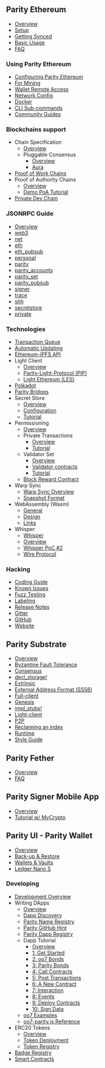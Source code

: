 ## Parity Ethereum
- [Overview](Parity-Ethereum)
- [Setup](Setup)
- [Getting Synced](Getting-Synced)
- [Basic Usage](Basic-Usage)
- [FAQ](FAQ)

### Using Parity Ethereum
- [Configuring Parity Ethereum](Configuring-Parity-Ethereum)
- [For Mining](Mining)
- [Wallet Remote Access](Wallet-Remote-Access)
- [Network Config](Network-Configuration)
- [Docker](Docker)
- [CLI Sub-commands](CLI-Sub-commands)
- [Community Guides](Community-Guides)

### Blockchains support
- Chain Specification
  - [Overview](Chain-specification)
  - Pluggable Consensus
    - [Overview](Pluggable-Consensus)
    - [Aura](Aura)
- [Proof of Work Chains](Proof-of-Work-Chains)
- Proof of Authority Chains
  - [Overview](Proof-of-Authority-Chains)
  - [Demo PoA Tutorial](Demo-PoA-tutorial)
- [Private Dev Chain](Private-development-chain)

### JSONRPC Guide
- [Overview](JSONRPC)
- [web3](JSONRPC-web3-module)
- [net](JSONRPC-net-module)
- [eth](JSONRPC-eth-module)
- [eth_pubsub](JSONRPC-eth_pubsub-module)
- [personal](JSONRPC-personal-module)
- [parity](JSONRPC-parity-module)
- [parity_accounts](JSONRPC-parity_accounts-module)
- [parity_set](JSONRPC-parity_set-module)
- [parity_pubsub](JSONRPC-parity_pubsub-module)
- [signer](JSONRPC-signer-module)
- [trace](JSONRPC-trace-module)
- [shh](JSONRPC-shh-module)
- [secretstore](JSONRPC-secretstore-module)
- [private](JSONRPC-private-module)

### Technologies
- [Transaction Queue](Transactions-Queue)
- [Automatic Updating](Automatic-Updating)
- [Ethereum-IPFS API](IPFS)
- Light Client
  - [Overview](Light-Client)
  - [Parity-Light-Protocol (PIP)](The-Parity-Light-Protocol-(PIP))
  - [Light Ethereum (LES)](Light-Ethereum-Subprotocol-(LES))
- [Polkadot](https://github.com/w3f/polkadot-overview) <i class="fa fa-external-link"></i>
- [Parity Bridges](Bridge)
- Secret Store
  - [Overview](Secret-Store)
  - [Configuration](Secret-Store-Configuration)
  - [Tutorial](Secret-Store-Tutorial-overview)
- Permissioning
  - [Overview](Permissioning)
  - Private Transactions
    - [Overview](Private-Transactions)
    - [Tutorial](Private-Transactions-Tutorial-Overview)
  - Validator Set
    - [Overview](Validator-Set)
    - [Validator contracts](Validator-contracts)
    - [Tutorial](Validator-Set-Tutorial-Overview)
  - [Block Reward Contract](Block-Reward-Contract)
- Warp Sync
  - [Warp Sync Overview](Warp-Sync)
  - [Snapshot Format](Warp-Sync-Snapshot-Format)
- WebAssembly (Wasm)
  - [General](WebAssembly-Home)
  - [Design](WebAssembly-Design)
  - [Links](WebAssembly-Links)
- Whisper
  - [Whisper](Whisper)
  - [Overview](Whisper-Overview)
  - [Whisper PoC #2](Whisper-PoC-2)
  - [Wire Protocol](Whisper-PoC-2-Wire-Protocol)

### Hacking
- [Coding Guide](Coding-guide)
- [Known Issues](Known-Issues-Priorities)
- [Fuzz Testing](Fuzz-Testing)
- [Labeling](Labelling)
- [Release Notes](https://github.com/paritytech/parity-ethereum/blob/master/CHANGELOG.md) <i class="fa fa-external-link"></i>
- [Gitter](https://gitter.im/ethcore/parity) <i class="fa fa-external-link"></i>
- [GitHub](https://github.com/paritytech/parity) <i class="fa fa-external-link"></i>
- [Website](https://parity.io) <i class="fa fa-external-link"></i>

## Parity Substrate
- [Overview](Parity-Substrate)
- [Byzantine Fault Tolerance](Byzantine-Fault-Tolerance)
- [Consensus](Consensus)
- [decl_storage!](decl_storage)
- [Extrinsic](Extrinsic)
- [External Address Format (SS58)](External-Address-Format-(SS58))
- [Full-client](Substrate-Full-Client)
- [Genesis](Genesis)
- [impl_stubs!](impl_stubs)
- [Light-client](Substrate-Light-Client)
- [P2P](P2P)
- [Reclaiming an index](Reclaiming-an-index)
- [Runtime](Runtime)
- [Style Guide](Substrate-Style-Guide)

## Parity Fether
- [Overview](Parity-Fether)
- [FAQ](Fether-FAQ)

## Parity Signer Mobile App
- [Overview](Parity-Signer-Mobile-App)
- [Tutorial w/ MyCrypto](Parity-Signer-Mobile-App-MyCrypto-tutorial)

## Parity UI - Parity Wallet
- [Overview](Parity-Wallet)
- [Back-up & Restore](Backing-up-&-Restoring)
- [Wallets & Vaults](Accounts%2C-Wallets%2C-Vaults)
- [Ledger Nano S](Ledger-Nano-S)

### Developing
- [Development Overview](Development-Overview)
- Writing DApps
  - [Overview](Deploying-Dapps-to-Parity-UI)
  - [Dapp Discovery](Register-your-DAPP-for-discovery)
  - [Parity Name Registry](Parity-name-registry)
  - [Parity GitHub Hint](Parity-Github-Hint)
  - [Parity Dapp Registry](Parity-dapp-registry)
  - Dapp Tutorial
    - [Overview](Dapp-Tutorial)
    - [1: Get Started](Tutorial-Part-1)
    - [2: oo7 Bonds](Tutorial-Part-2)
    - [3: Parity Bonds](Tutorial-Part-3)
    - [4: Call Contracts](Tutorial-Part-4)
    - [5: Post Transactions](Tutorial-Part-5)
    - [6: A New Contract](Tutorial-Part-6)
    - [7: Interaction](Tutorial-Part-7)
    - [8: Events](Tutorial-Part-8)
    - [9: Deploy Contracts](Tutorial-Part-9)
    - [10: Sign Data](Tutorial-Part-10)
  - [oo7 Examples](oo7-Parity-Examples)
  - [oo7-parity.js Reference](oo7-Parity-Reference)
- ERC20 Tokens
  - [Overview](Tokens)
  - [Token Deployment](Token-Deployment)
  - [Token Registry](Token-Registry)
- [Badge Registry](Badge-Registry)
- [Smart Contracts](Smart-Contracts)
